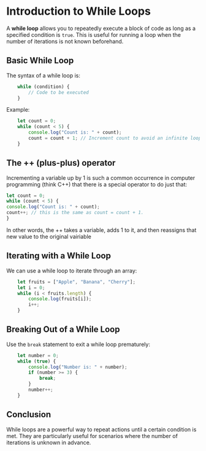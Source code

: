 Introduction to While Loops
===========================

A **while loop** allows you to repeatedly execute a block of code as long as a specified condition is `true`. This is useful for running a loop when the number of iterations is not known beforehand.

Basic While Loop
----------------

The syntax of a while loop is:
```javascript
    while (condition) {
        // Code to be executed
    }
````
Example:
```javascript
    let count = 0;
    while (count < 5) {
        console.log("Count is: " + count);
        count = count + 1; // Increment count to avoid an infinite loop through variable reassignment
    }
```


## The ++ (plus-plus) operator
Incrementing a variable up by 1 is such a common occurrence in computer programming (think C++) that there is a special operator to do just that:

```javascript
let count = 0;
while (count < 5) {
console.log("Count is: " + count);
count++; // this is the same as count = count + 1.
}
```
In other words, the ++ takes a variable, adds 1 to it, and then reassigns that new value to the original vairiable

Iterating with a While Loop
---------------------------

We can use a while loop to iterate through an array:
```javascript
    let fruits = ["Apple", "Banana", "Cherry"];
    let i = 0;
    while (i < fruits.length) {
        console.log(fruits[i]);
        i++;
    }
```
Breaking Out of a While Loop
----------------------------

Use the `break` statement to exit a while loop prematurely:
```javascript
    let number = 0;
    while (true) {
        console.log("Number is: " + number);
        if (number >= 3) {
            break;
        }
        number++;
    }
```
Conclusion
----------

While loops are a powerful way to repeat actions until a certain condition is met. They are particularly useful for scenarios where the number of iterations is unknown in advance.

